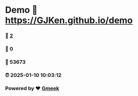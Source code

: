 # Demo :link: https://GJKen.github.io/demo 
### :page_facing_up: [2](https://GJKen.github.io/demo/tag.html) 
### :speech_balloon: 0 
### :hibiscus: 53673 
### :alarm_clock: 2025-01-10 10:03:12 
### Powered by :heart: [Gmeek](https://github.com/Meekdai/Gmeek)

